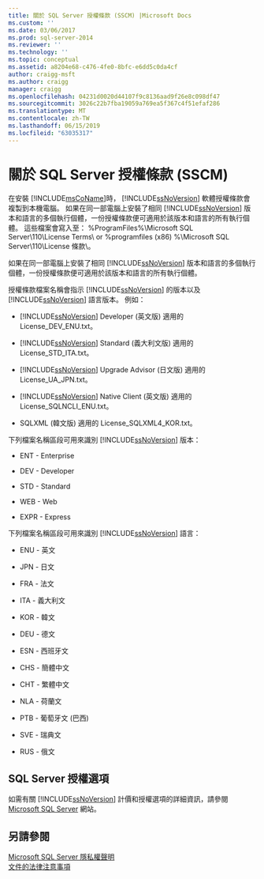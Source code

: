 ```yaml
---
title: 關於 SQL Server 授權條款 (SSCM) |Microsoft Docs
ms.custom: ''
ms.date: 03/06/2017
ms.prod: sql-server-2014
ms.reviewer: ''
ms.technology: ''
ms.topic: conceptual
ms.assetid: a8204e68-c476-4fe0-8bfc-e6dd5c0da4cf
author: craigg-msft
ms.author: craigg
manager: craigg
ms.openlocfilehash: 04231d0020d44107f9c8136aad9f26e8c098df47
ms.sourcegitcommit: 3026c22b7fba19059a769ea5f367c4f51efaf286
ms.translationtype: MT
ms.contentlocale: zh-TW
ms.lasthandoff: 06/15/2019
ms.locfileid: "63035317"
---
```

# <a name="about-the-sql-server-license-terms-sscm"></a>關於 SQL Server 授權條款 (SSCM)
  在安裝 [!INCLUDE[msCoName](../../includes/msconame-md.md)]時， [!INCLUDE[ssNoVersion](../../includes/ssnoversion-md.md)] 軟體授權條款會複製到本機電腦。 如果在同一部電腦上安裝了相同 [!INCLUDE[ssNoVersion](../../includes/ssnoversion-md.md)] 版本和語言的多個執行個體，一份授權條款便可適用於該版本和語言的所有執行個體。 這些檔案會寫入至： %ProgramFiles%\Microsoft SQL Server\110\License Terms\ or %programfiles (x86) %\Microsoft SQL Server\110\License 條款\\。  
  
 如果在同一部電腦上安裝了相同 [!INCLUDE[ssNoVersion](../../includes/ssnoversion-md.md)] 版本和語言的多個執行個體，一份授權條款便可適用於該版本和語言的所有執行個體。  
  
 授權條款檔案名稱會指示 [!INCLUDE[ssNoVersion](../../includes/ssnoversion-md.md)] 的版本以及 [!INCLUDE[ssNoVersion](../../includes/ssnoversion-md.md)] 語言版本。 例如：  
  
-   [!INCLUDE[ssNoVersion](../../includes/ssnoversion-md.md)] Developer (英文版) 適用的 License_DEV_ENU.txt。  
  
-   [!INCLUDE[ssNoVersion](../../includes/ssnoversion-md.md)] Standard (義大利文版) 適用的 License_STD_ITA.txt。  
  
-   [!INCLUDE[ssNoVersion](../../includes/ssnoversion-md.md)] Upgrade Advisor (日文版) 適用的 License_UA_JPN.txt。  
  
-   [!INCLUDE[ssNoVersion](../../includes/ssnoversion-md.md)] Native Client (英文版) 適用的 License_SQLNCLI_ENU.txt。  
  
-   SQLXML (韓文版) 適用的 License_SQLXML4_KOR.txt。  
  
 下列檔案名稱區段可用來識別 [!INCLUDE[ssNoVersion](../../includes/ssnoversion-md.md)] 版本：  
  
-   ENT - Enterprise  
  
-   DEV - Developer  
  
-   STD - Standard  
  
-   WEB - Web  
  
-   EXPR - Express  
  
 下列檔案名稱區段可用來識別 [!INCLUDE[ssNoVersion](../../includes/ssnoversion-md.md)] 語言：  
  
-   ENU - 英文  
  
-   JPN - 日文  
  
-   FRA - 法文  
  
-   ITA - 義大利文  
  
-   KOR - 韓文  
  
-   DEU - 德文  
  
-   ESN - 西班牙文  
  
-   CHS - 簡體中文  
  
-   CHT - 繁體中文  
  
-   NLA - 荷蘭文  
  
-   PTB - 葡萄牙文 (巴西)  
  
-   SVE - 瑞典文  
  
-   RUS - 俄文  
  
## <a name="sql-server-licensing-options"></a>SQL Server 授權選項  
 如需有關 [!INCLUDE[ssNoVersion](../../includes/ssnoversion-md.md)] 計價和授權選項的詳細資訊，請參閱 [Microsoft SQL Server](https://go.microsoft.com/fwlink/?LinkId=190955) 網站。  
  
## <a name="see-also"></a>另請參閱  
 [Microsoft SQL Server 隱私權聲明](../../../2014/getting-started/microsoft-sql-server-privacy-statement.md)   
 [文件的法律注意事項](../../../2014/getting-started/legal-notice-for-documentation.md)  
  
  
